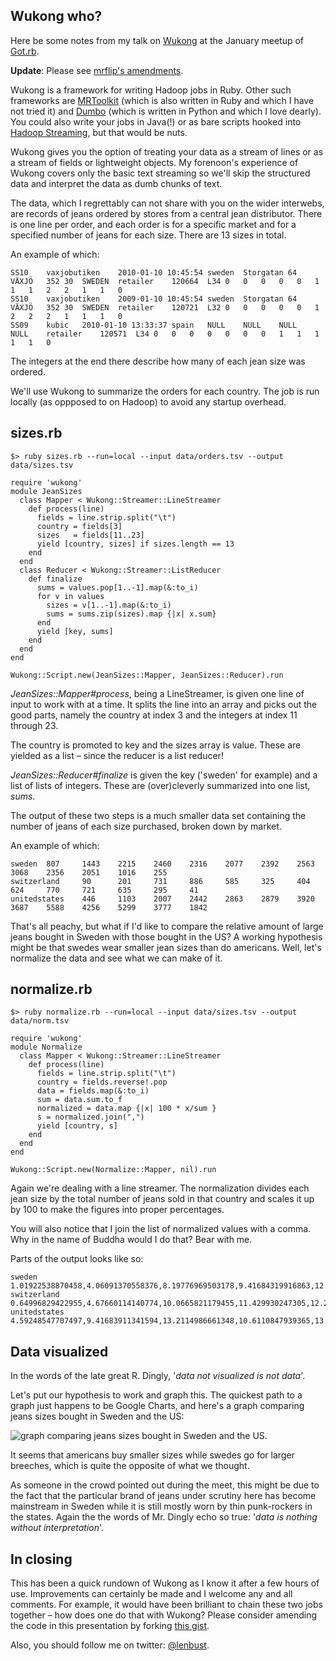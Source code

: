 Wukong who?
-----------

Here be some notes from my talk on [Wukong](http://github.com/mrflip/wukong) at the January meetup of [Got.rb](http://www.meetup.com/got-rb/).

**Update**: Please see [mrflip's amendments](http://github.com/mrflip/wukong/tree/master/examples/contrib/jeans/).

Wukong is a framework for writing Hadoop jobs in Ruby. Other such frameworks are [MRToolkit](http://code.google.com/p/mrtoolkit/) (which is also written in Ruby and which I have not tried it) and [Dumbo](http://github.com/klbostee/dumbo) (which is written in Python and which I love dearly). You could also write your jobs in Java(!) or as bare scripts hooked into [Hadoop Streaming](http://hadoop.apache.org/common/docs/current/streaming.html), but that would be nuts.

Wukong gives you the option of treating your data as a stream of lines or as a stream of fields or lightweight objects. My forenoon's experience of Wukong covers only the basic text streaming so we'll skip the structured data and interpret the data as dumb chunks of text.

The data, which I regrettably can not share with you on the wider interwebs, are records of jeans ordered by stores from a central jean distributor. There is one line per order, and each order is for a specific market and for a specified number of jeans for each size. There are 13 sizes in total.

An example of which:

	SS10	vaxjobutiken	2010-01-10 10:45:54	sweden	Storgatan 64 	VÄXJÖ	352 30	SWEDEN	retailer	120664	L34	0	0	0	0	0	1	1	1	2	2	1	1	0
	SS10	vaxjobutiken	2009-01-10 10:45:54	sweden	Storgatan 64 	VÄXJÖ	352 30	SWEDEN	retailer	120721	L32	0	0	0	0	0	1	2	2	2	1	1	1	0
	SS09	kubic	2010-01-10 13:33:37	spain	NULL	NULL	NULL	NULL	retailer	120571	L34	0	0	0	0	0	0	0	1	1	1	1	1	0


The integers at the end there describe how many of each jean size was ordered. 

We'll use Wukong to summarize the orders for each country. The job is run locally (as oppposed to on Hadoop) to avoid any startup overhead.

sizes.rb
--------
	$> ruby sizes.rb --run=local --input data/orders.tsv --output data/sizes.tsv

	require 'wukong'
	module JeanSizes
	  class Mapper < Wukong::Streamer::LineStreamer
	    def process(line)
	      fields = line.strip.split("\t")
	      country = fields[3]
	      sizes   = fields[11..23]
	      yield [country, sizes] if sizes.length == 13
	    end
	  end
	  class Reducer < Wukong::Streamer::ListReducer
	    def finalize
	      sums = values.pop[1..-1].map(&:to_i)
	      for v in values 
	        sizes = v[1..-1].map(&:to_i)
	        sums = sums.zip(sizes).map {|x| x.sum}
	      end
	      yield [key, sums]
	    end
	  end
	end
	
	Wukong::Script.new(JeanSizes::Mapper, JeanSizes::Reducer).run


*JeanSizes::Mapper#process*, being a LineStreamer, is given one line of input to work with at a time. It splits the line into an array and picks out the good parts, namely the country at index 3 and the integers at index 11 through 23.

The country is promoted to key and the sizes array is value. These are yielded as a list – since the reducer is a list reducer!

*JeanSizes::Reducer#finalize* is given the key ('sweden' for example) and a list of lists of integers. These are (over)cleverly summarized into one list, *sums*.

The output of these two steps is a much smaller data set containing the number of jeans of each size purchased, broken down by market.

An example of which:

	sweden  807     1443    2215    2460    2316    2077    2392    2563    3068    2356    2051    1016    255
	switzerland     90      201     731     886     585     325     404     624     770     721     635     295     41
	unitedstates    446     1103    2007    2442    2863    2879    3920    3687    5588    4256    5299    3777    1842


That's all peachy, but what if I'd like to compare the relative amount of large jeans bought in Sweden with those bought in the US? A working hypothesis might be that swedes wear smaller jean sizes than do americans. Well, let's normalize the data and see what we can make of it.


normalize.rb
------------
	$> ruby normalize.rb --run=local --input data/sizes.tsv --output data/norm.tsv

	require 'wukong'
	module Normalize
	  class Mapper < Wukong::Streamer::LineStreamer
	    def process(line)
	      fields = line.strip.split("\t")
	      country = fields.reverse!.pop
	      data = fields.map(&:to_i)
	      sum = data.sum.to_f
	      normalized = data.map {|x| 100 * x/sum }
	      s = normalized.join(",")
	      yield [country, s]
	    end
	  end
	end

	Wukong::Script.new(Normalize::Mapper, nil).run

Again we're dealing with a line streamer. The normalization divides each jean size by the total number of jeans sold in that country and scales it up by 100 to make the figures into proper percentages.

You will also notice that I join the list of normalized values with a comma. Why in the name of Buddha would I do that? Bear with me.

Parts of the output looks like so:

	sweden	1.01922538870458,4.06091370558376,8.19776969503178,9.41684319916863,12.2626803629242,10.2442143970582,9.56073384227987,8.30169071505656,9.25696470682282,9.83252727926776,8.85327151364963,5.76761661137536,3.22554858307686
	switzerland	0.64996829422955,4.67660114140774,10.0665821179455,11.429930247305,12.2067216233354,9.89220038046925,6.40456563094483,5.15218769816107,9.27393785668992,14.0456563094483,11.5884590995561,3.1864299302473,1.42675967025999
	unitedstates	4.59248547707497,9.41683911341594,13.2114986661348,10.6110847939365,13.9320352040689,9.19245057219078,9.77336757336259,7.17794011319155,7.13804881697375,6.08840908524271,5.0038644693211,2.75000623301503,1.11196988207136


Data visualized
---------------

In the words of the late great R. Dingly, '*data not visualized is not data*'.

Let's put our hypothesis to work and graph this. The quickest path to a graph just happens to be Google Charts, and here's 
a graph comparing jeans sizes bought in Sweden and the US:

![graph comparing jeans sizes bought in Sweden and the US](http://chart.apis.google.com/chart?cht=bvg&chd=t:1.01922538870458,4.06091370558376,8.19776969503178,9.41684319916863,12.2626803629242,10.2442143970582,9.56073384227987,8.30169071505656,9.25696470682282,9.83252727926776,8.85327151364963,5.76761661137536,3.22554858307686|4.59248547707497,9.41683911341594,13.2114986661348,10.6110847939365,13.9320352040689,9.19245057219078,9.77336757336259,7.17794011319155,7.13804881697375,6.08840908524271,5.0038644693211,2.75000623301503,1.11196988207136&chds=0,20&chs=800x375&chdl=Sweden|USA&chco=eecc00,00eedd).

It seems that americans buy smaller sizes while swedes go for larger breeches, which is quite the opposite of what we thought.

As someone in the crowd pointed out during the meet, this might be due to the fact that the particular brand of jeans under scrutiny here has become mainstream in Sweden while it is still mostly worn by thin punk-rockers in the states. Again the the words of Mr. Dingly echo so true: '*data is nothing without interpretation*'.


In closing
----------

This has been a quick rundown of Wukong as I know it after a few hours of use. Improvements can certainly be made and I welcome any and all comments. For example, it would have been brilliant to chain these two jobs together – how does one do that with Wukong? Please consider amending the code in this presentation by forking [this gist](http://gist.github.com/278043).

Also, you should follow me on twitter: [@lenbust](http://twitter.com/lenbust).
